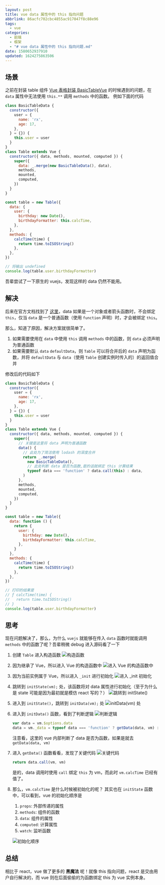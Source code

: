 ```yaml
---
layout: post
title: vue data 属性中的 this 指向问题
abbrlink: 86acfc702cbc4855ac917047f8c88e96
tags:
  - vue
categories:
  - 前端
  - 框架
  - "# vue data 属性中的 this 指向问题.md"
date: 1580652937910
updated: 1624275863506
---
```


## 场景

之前在封装 table 组件 [Vue 表格封装 BasicTableVue](/p/90548a371a16435799bcbfae3e4dbfb6) 的时候遇到的问题，在 `data` 属性中无法使用 `this.**` 调用 `methods` 中的函数。
例如下面的代码

```js
class BasicTableData {
  constructor({
    user = {
      name: 'rx',
      age: 17,
    },
  } = {}) {
    this.user = user
  }
}
class Table extends Vue {
  constructor({ data, methods, mounted, computed }) {
    super({
      data: _.merge(new BasicTableData(), data),
      methods,
      mounted,
      computed,
    })
  }
}

const table = new Table({
  data: {
    user: {
      birthday: new Date(),
      birthdayFormatter: this.calcTime,
    },
  },
  methods: {
    calcTime(time) {
      return time.toISOString()
    },
  },
})

// 将输出 undefined
console.log(table.user.birthdayFormatter)
```

吾辈尝试了一下原生的 vuejs，发现这样的 data 仍然不能用。

## 解决

后来在官方文档找到了 [这里](https://cn.vuejs.org/v2/api/#data)，data 如果是一个对象或者箭头函数时，不会绑定 `this`，仅当 `data` 是一个普通函数（使用 `function` 声明）时，才会被绑定 `this`。

那么，知道了原因，解决方案就很简单了。

1. 如果需要使用在 `data` 中使用 `this` 调用 `methods` 中的函数，则 `data` 必须声明为普通函数
2. 如果需要默认 `data` `defaultData`，则 `Table` 可以将合并后的 `data` 声明为函数，并将 `defaultData` 与 `data`（使用 `Table` 创建实例时传入的）的返回值合并

修改后的代码如下

```js
class BasicTableData {
  constructor({
    user = {
      name: 'rx',
      age: 17,
    },
  } = {}) {
    this.user = user
  }
}
class Table extends Vue {
  constructor({ data, methods, mounted, computed }) {
    super({
      // 关键是这里将 data 声明为普通函数
      data() {
        // 此处为了简洁使用 lodash 的深度合并
        return _.merge(
          new BasicTableData(),
          // 此处判断 data 是否为函数,是的话就绑定 this 计算结果
          typeof data === 'function' ? data.call(this) : data,
        )
      },
      methods,
      mounted,
      computed,
    })
  }
}

const table = new Table({
  data: function () {
    return {
      user: {
        birthday: new Date(),
        birthdayFormatter: this.calcTime,
      },
    }
  },
  methods: {
    calcTime(time) {
      return time.toISOString()
    },
  },
})

// 打印的结果是
// ƒ calcTime(time) {
//   return time.toISOString()
// }
console.log(table.user.birthdayFormatter)
```

## 思考

现在问题解决了，那么，为什么 `vuejs` 就能够在传入 `data` 函数时就能调用 `methods` 中的函数了呢？吾辈稍微 debug 进入源码看了一下

1. 创建 `Table` 进入构造函数
   ![构造函数](https://cdn.jsdelivr.net/gh/rxliuli/img-bed/20190327085616.png)

2. 因为继承了 Vue，所以进入 Vue 的构造函数中
   ![进入 Vue 的构造函数中](https://cdn.jsdelivr.net/gh/rxliuli/img-bed/20190327085734.png)

3. 因为当前实例属于 Vue，所以进入 `_init` 进行初始化
   ![进入 \_init 初始化](https://cdn.jsdelivr.net/gh/rxliuli/img-bed/20190327085948.png)

4. 跳转到 `initState(vm);` 处，该函数将对 data 属性进行初始化（至于为什么是 state 可能是因为最初就是模仿 react 写的？）
   ![跳转到 initState()](https://cdn.jsdelivr.net/gh/rxliuli/img-bed/20190327090323.png)

5. 进入到 `initState()`，跳转到 `initData(vm);` 处
   ![initData(vm) 处](https://cdn.jsdelivr.net/gh/rxliuli/img-bed/20190327090559.png)

6. 进入到 `initData()` 函数，看到了判断逻辑
   ![判断逻辑](https://cdn.jsdelivr.net/gh/rxliuli/img-bed/20190327090946.png)

   ```js
   var data = vm.$options.data
   data = vm._data = typeof data === 'function' ? getData(data, vm) : data || {}
   ```

   注意看，这里的 vue 内部判断了 data 是否为函数，如果是就去 `getData(data, vm)`

7. 进入 `getData()` 函数看看，发现了关键代码
   ![关键代码](https://cdn.jsdelivr.net/gh/rxliuli/img-bed/20190327091155.png)

   ```js
   return data.call(vm, vm)
   ```

   是的，data 调用时使用 `call` 绑定 `this` 为 vm，而此时 `vm.calcTime` 已经有值了。

8. 那么，`vm.calcTime` 是什么时候被初始化的呢？
   其实也在 `initState` 函数中，可以看到，vue 的初始化顺序是

   1. `props`: 外部传递的属性
   2. `methods`: 组件的函数
   3. `data`: 组件的属性
   4. `computed`: 计算属性
   5. `watch`: 监听函数

   ![初始化顺序](https://cdn.jsdelivr.net/gh/rxliuli/img-bed/20190327091843.png)

## 总结

相比于 react，vue 做了更多的 **黑魔法** 呢！就像 this 指向问题，react 是交由用户自行解决的，而 vue 则在后面偷偷的为函数绑定 this 为 vue 实例本身。
